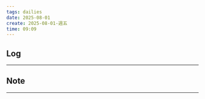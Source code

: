 ```yaml
---
tags: dailies  
date: 2025-08-01
create: 2025-08-01-週五
time: 09:09
---
```

## Log
---


## Note
---

